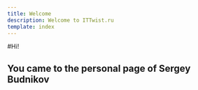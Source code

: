 ```yaml
---
title: Welcome  
description: Welcome to ITTwist.ru 
template: index  
---
```

#Hi! 
## You came to the personal page of Sergey Budnikov
